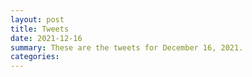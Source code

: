 ```yaml
---
layout: post
title: Tweets
date: 2021-12-16
summary: These are the tweets for December 16, 2021.
categories:
---
```



